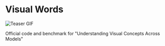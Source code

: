 # Visual Words

![Teaser GIF](https://visual-words.github.io/static/images/visual-words-gif-medium.gif)

Official code and benchmark for "Understanding Visual Concepts Across Models"
